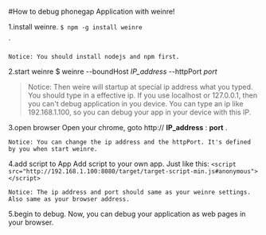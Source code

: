 #How to debug phonegap Application with weinre!
   

1.install weinre.
    ```
      $ npm -g install weinre
    ```
   
`
   
    Notice: You should install nodejs and npm first.
   
2.start weinre
    $ weinre --boundHost _IP_address_ --httpPort _port_

> Notice: Then weire will startup at special ip address what you typed.
> You should type in a effective ip. If you use localhost or 127.0.0.1, then you can't debug application in you device.
> You can type an ip like 192.168.1.100, so you can debug your app in your device with this IP.

   
3.open browser
    Open your chrome, goto http:// __IP_address__ : __port__ .
  
    Notice: You can change the ip address and the httpPort. It's defined by you when start weinre.

   
4.add script to App
    Add script to your own app. Just like this:
    `<script src="http://192.168.1.100:8080/target/target-script-min.js#anonymous"></script>`
  
    Notice: The ip address and port should same as your weinre settings. Also same as your browser address.

   
5.begin to debug.
    Now, you can debug your application as web pages in your browser.
